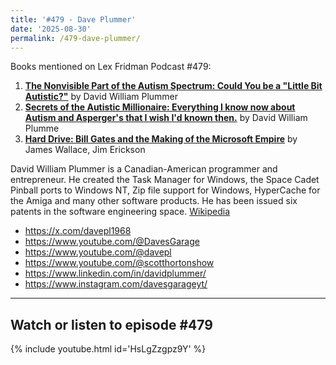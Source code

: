 ```yaml
---
title: '#479 - Dave Plummer'
date: '2025-08-30'
permalink: /479-dave-plummer/
---
```


Books mentioned on Lex Fridman Podcast #479:

1. <b><a href="https://amzn.to/4mOjmGv" target="_blank" rel="sponsored noopener noreferrer">The Nonvisible Part of the Autism Spectrum: Could You be a "Little Bit Autistic?"</a></b> by David William Plummer
2. <b><a href="https://amzn.to/3VzyCuW" target="_blank" rel="sponsored noopener noreferrer">Secrets of the Autistic Millionaire: Everything I know now about Autism and Asperger's that I wish I'd known then.</a></b> by David William Plumme
3. <b><a href="https://amzn.to/4pcyO0I" target="_blank" rel="sponsored noopener noreferrer">Hard Drive: Bill Gates and the Making of the Microsoft Empire</a></b> by James Wallace, Jim Erickson

<!--more-->

David William Plummer is a Canadian-American programmer and entrepreneur. He created the Task Manager for Windows, the Space Cadet Pinball ports to Windows NT, Zip file support for Windows, HyperCache for the Amiga and many other software products. He has been issued six patents in the software engineering space. <a href="https://en.wikipedia.org/wiki/Dave_Plummer" target="_blank">Wikipedia</a>

- <a href="https://x.com/davepl1968" target="_blank">https://x.com/davepl1968</a>
- <a href="https://www.youtube.com/@DavesGarage" target="_blank">https://www.youtube.com/@DavesGarage</a>
- <a href="https://www.youtube.com/@davepl" target="_blank">https://www.youtube.com/@davepl</a>
- <a href="https://www.youtube.com/@scotthortonshow" target="_blank">https://www.youtube.com/@scotthortonshow</a>
- <a href="https://www.linkedin.com/in/davidplummer/" target="_blank">https://www.linkedin.com/in/davidplummer/</a>
- <a href="https://www.instagram.com/davesgarageyt/" target="_blank">https://www.instagram.com/davesgarageyt/</a>

- - - - - -

## Watch or listen to episode #479

{% include youtube.html id='HsLgZzgpz9Y' %}